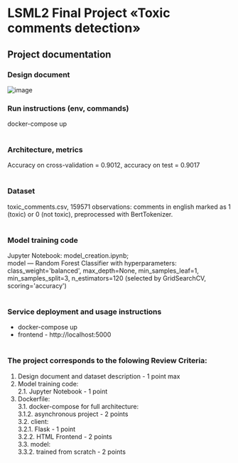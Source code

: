 # LSML2 Final Project «Toxic comments detection»

## Project documentation

### Design document<br>
![image](https://user-images.githubusercontent.com/74063238/167320937-b8d8654a-c3c9-4f21-b681-0bc88e289ee1.png)<br>

### Run instructions (env, commands)<br>
docker-compose up
<br><br>
 
### Architecture, metrics<br>
Accuracy on cross-validation = 0.9012, accuracy on test = 0.9017
<br><br>

### Dataset<br>
toxic_comments.csv, 159571 observations: comments in english marked as 1 (toxic) or 0 (not toxic), preprocessed with BertTokenizer.
<br><br>

### Model training code<br>
Jupyter Notebook: model_creation.ipynb;<br> model — Random Forest Classifier with hyperparameters:<br> class_weight='balanced', max_depth=None, min_samples_leaf=1, min_samples_split=3, n_estimators=120 (selected by  GridSearchCV, scoring='accuracy')
<br><br>

### Service deployment and usage instructions<br>
  - docker-compose up
  - frontend - http://localhost:5000
<br><br>

### The project corresponds to the folowing Review Criteria:<br>
1. Design document and dataset description - 1 point max
2. Model training code:<br>
   2.1. Jupyter Notebook - 1 point
3. Dockerfile:<br>
  3.1. docker-compose for full architecture:<br>
  3.1.2. asynchronous project - 2 points<br>
  3.2. client:<br>
      3.2.1. Flask - 1 point<br>
      3.2.2. HTML Frontend - 2 points<br>
  3.3. model:<br>
      3.3.2. trained from scratch - 2 points
